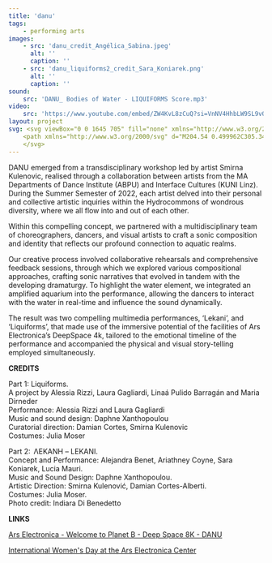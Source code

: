 ```yaml
---
title: 'danu'
tags:
    - performing arts
images:
    - src: 'danu_credit_Angélica_Sabina.jpeg'
      alt: ''
      caption: ''
    - src: 'danu_liquiforms2_credit_Sara_Koniarek.png'
      alt: ''
      caption: ''
sound:
    src: 'DANU_ Bodies of Water - LIQUIFORMS Score.mp3'
video:
    src: 'https://www.youtube.com/embed/ZW4KvL8zCuQ?si=VnNV4HhbLW9SL9vO'
layout: project
svg: <svg viewBox="0 0 1645 705" fill="none" xmlns="http://www.w3.org/2000/svg">
    <path xmlns="http://www.w3.org/2000/svg" d="M204.54 0.499962C305.344 0.499962 409.976 78.336 409.976 242.94C409.976 415.2 313.638 485.38 216.662 485.38C156.052 485.38 121.6 457.308 74.388 457.308C35.47 457.308 16.33 477.724 16.33 477.724L13.14 473.896C13.14 473.896 53.972 441.358 53.972 350.124V52.178C53.972 16.45 38.66 6.87999 0.38 6.87999V0.499962H204.54ZM187.314 459.86C267.702 459.86 307.896 375.644 307.896 239.75C307.896 89.182 249.838 6.87999 193.056 6.87999C154.776 6.87999 149.672 39.418 149.672 94.286V299.084C149.672 406.268 60.352 445.824 60.352 445.824C122.238 445.824 151.586 459.86 187.314 459.86ZM791.271 427.322C800.841 463.05 821.257 472.62 858.899 472.62V479H654.101V472.62C692.381 472.62 705.141 463.05 695.571 427.322L670.051 335.45C654.739 373.73 604.337 485.38 511.827 485.38C466.529 485.38 435.267 454.756 435.267 411.372C435.267 316.31 569.885 198.918 578.179 63.662C580.093 33.038 555.211 6.87999 524.587 6.87999C523.949 6.87999 523.949 6.87999 523.949 6.87999V0.499962H673.241L791.271 427.322ZM561.591 432.426C617.735 432.426 655.377 350.762 666.861 325.242L593.491 57.92C585.835 141.498 502.895 285.686 502.895 369.902C502.895 419.028 527.139 432.426 561.591 432.426ZM1110.92 6.24196V0.499962H1231.51V6.24196C1193.86 6.24196 1177.91 59.196 1177.91 94.924V342.468C1177.91 438.806 1127.51 479 1074.56 479C1021.6 479 1014.59 449.014 1019.69 401.164C1024.16 352.676 1013.31 318.862 968.65 242.302C950.786 211.04 924.628 165.742 900.384 122.996V368.626C900.384 404.354 916.334 472.62 953.976 472.62V479H833.394V472.62C871.674 472.62 887.624 404.354 887.624 368.626V101.304C857.638 49.626 833.394 7.51799 833.394 7.51799V0.499962H939.94C939.94 0.499962 994.17 94.286 1041.38 175.95C1089.87 260.804 1082.21 314.396 1056.69 360.332C1031.81 405.63 1020.97 442.634 1040.74 448.376C1079.02 459.86 1165.15 327.794 1165.15 118.53V94.924C1165.15 59.196 1149.2 6.24196 1110.92 6.24196ZM1441.27 0.499962H1644.8V6.87999C1607.15 6.87999 1591.2 16.45 1591.2 52.178V427.322C1591.2 463.05 1607.15 472.62 1644.8 472.62V479H1441.27V472.62C1479.55 472.62 1495.5 463.05 1495.5 427.322V263.356C1476.36 352.676 1432.98 485.38 1342.38 485.38C1265.82 485.38 1237.75 431.15 1237.75 353.952C1237.75 265.908 1320.69 174.674 1320.69 98.752C1320.69 50.264 1297.09 6.87999 1266.46 6.87999V0.499962C1372.37 0.499962 1416.39 33.676 1416.39 95.562C1416.39 184.882 1333.45 274.202 1333.45 387.128C1333.45 428.598 1345.57 459.222 1365.99 459.222C1460.41 459.222 1495.5 182.968 1495.5 182.968V52.178C1495.5 16.45 1479.55 6.87999 1441.27 6.87999V0.499962Z"/>
    </svg>
---
```


DANU emerged from a transdisciplinary workshop led by artist Smirna Kulenovic, realised through a collaboration between artists from the MA Departments of Dance Institute (ABPU) and Interface Cultures (KUNI Linz). During the Summer Semester of 2022, each artist delved into their personal and collective artistic inquiries within the Hydrocommons of wondrous diversity, where we all flow into and out of each other.

Within this compelling concept, we partnered with a multidisciplinary team of choreographers, dancers, and visual artists to craft a sonic composition and identity that reflects our profound connection to aquatic realms.

Our creative process involved collaborative rehearsals and comprehensive feedback sessions, through which we explored various compositional approaches, crafting sonic narratives that evolved in tandem with the developing dramaturgy. To highlight the water element, we integrated an amplified aquarium into the performance, allowing the dancers to interact with the water in real-time and influence the sound dynamically.

The result was two compelling multimedia performances, ‘Lekani’, and ‘Liquiforms’, that made use of the immersive potential of the facilities of Ars Electronica’s DeepSpace 4k, tailored to the emotional timeline of the performance and accompanied the physical and visual story-telling employed simultaneously.

<div class="project-extras" markdown="1">

**CREDITS**

Part 1: Liquiforms.<br/>
A project by Alessia Rizzi, Laura Gagliardi, Linaá Pulido Barragán and Maria Dirneder<br/>
Performance: Alessia Rizzi and Laura Gagliardi<br/>
Music and sound design: Daphne Xanthopoulou<br/>
Curatorial direction: Damian Cortes, Smirna Kulenovic<br/>
Costumes: Julia Moser

Part 2:  ΛΕΚΑΝΗ – LEKANI.<br/>
Concept and Performance: Alejandra Benet, Ariathney Coyne, Sara Koniarek, Lucia Mauri.<br/>
Music and Sound Design: Daphne Xanthopoulou.<br/>
Artistic Direction: Smirna Kulenović, Damian Cortes-Alberti.<br/>
Costumes: Julia Moser.<br/>
Photo credit: Indiara Di Benedetto<br/>

**LINKS**

[Ars Electronica - Welcome to Planet B - Deep Space 8K - DANU](https://ars.electronica.art/planetb/de/danu/)

[International Women's Day at the Ars Electronica Center](https://ars.electronica.art/mediaservice/en/2023/03/02/international-womens-day-at-the-ars-electronica-center/)
</div>

